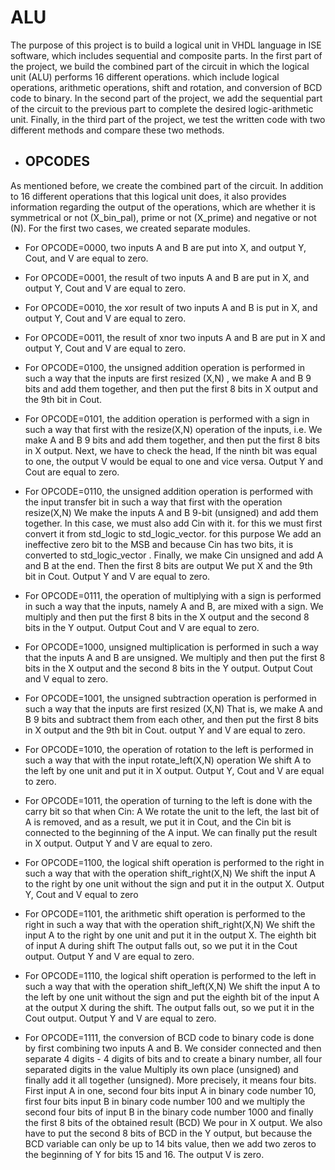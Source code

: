 
# ALU

The purpose of this project is to build a logical unit in VHDL language in ISE software, which includes sequential and composite parts.
In the first part of the project, we build the combined part of the circuit in which the logical unit (ALU) performs 16 different operations. which include logical operations, arithmetic operations, shift and rotation, and conversion of BCD code to binary.
In the second part of the project, we add the sequential part of the circuit to the previous part to complete the desired logic-arithmetic unit.
Finally, in the third part of the project, we test the written code with two different methods and compare these two methods.


## 

 -  ## OPCODES
  
As mentioned before, we create the combined part of the circuit. In addition to 16 different operations that this logical unit
does, it also provides information regarding the output of the operations, which are whether it is symmetrical or not (X_bin_pal),
prime or not (X_prime) and negative or not (N). For the first two cases, we created separate modules.
- For OPCODE=0000, two inputs A and B are put into X, and output Y, Cout, and V are equal to zero.

- For OPCODE=0001, the result of two inputs A and B are put in X, and output Y, Cout and V are equal to zero.

- For OPCODE=0010, the xor result of two inputs A and B is put in X, and output Y, Cout and V are equal to zero.

- For OPCODE=0011, the result of xnor two inputs A and B are put in X and output Y, Cout and V are equal to zero.

- For OPCODE=0100, the unsigned addition operation is performed in such a way that the inputs are first resized (X,N)
 , we make A and B 9 bits and add them together, and then put the first 8 bits in X output and the 9th bit in Cout. 


- For OPCODE=0101, the addition operation is performed with a sign in such a way that first with the resize(X,N) operation of the inputs, i.e.
    We make A and B 9 bits and add them together, and then put the first 8 bits in X output. Next, we have to check the head,
    If the ninth bit was equal to one, the output V would be equal to one and vice versa. Output Y and Cout are equal to zero.

- For OPCODE=0110, the unsigned addition operation is performed with the input transfer bit in such a way that first with the operation
    resize(X,N) We make the inputs A and B 9-bit (unsigned) and add them together. In this case, we must also add Cin with it.
    for this we must first convert it from std_logic to std_logic_vector. for this purpose
    We add an ineffective zero bit to the MSB and because Cin has two bits, it is converted to std_logic_vector
   . Finally, we make Cin unsigned and add A and B at the end. Then the first 8 bits are output
    We put X and the 9th bit in Cout. Output Y and V are equal to zero.

- For OPCODE=0111, the operation of multiplying with a sign is performed in such a way that the inputs, namely A and B, are mixed with a sign.
    We multiply and then put the first 8 bits in the X output and the second 8 bits in the Y output. Output Cout and V are equal to zero.
- For OPCODE=1000, unsigned multiplication is performed in such a way that the inputs A and B are unsigned.
    We multiply and then put the first 8 bits in the X output and the second 8 bits in the Y output. Output Cout and V equal to zero.

- For OPCODE=1001, the unsigned subtraction operation is performed in such a way that the inputs are first resized (X,N)
    That is, we make A and B 9 bits and subtract them from each other, and then put the first 8 bits in X output and the 9th bit in Cout. output
    Y and V are equal to zero.

- For OPCODE=1010, the operation of rotation to the left is performed in such a way that with the input rotate_left(X,N) operation
    We shift A to the left by one unit and put it in X output.     Output Y, Cout and V are equal to zero.

- For OPCODE=1011, the operation of turning to the left is done with the carry bit so that when Cin: A
    We rotate the unit to the left, the last bit of A is removed, and as a result, we put it in Cout, and the Cin bit is connected to the beginning of the A input.
    We can finally put the result in X output. Output Y and V are equal to zero.

- For OPCODE=1100, the logical shift operation is performed to the right in such a way that with the operation shift_right(X,N)
    We shift the input A to the right by one unit without the sign and put it in the output X. Output Y, Cout and V equal to zero

- For OPCODE=1101, the arithmetic shift operation is performed to the right in such a way that with the operation shift_right(X,N)
    We shift the input A to the right by one unit and put it in the output X. The eighth bit of input A during shift
    The output falls out, so we put it in the Cout output. Output Y and V are equal to zero.

- For OPCODE=1110, the logical shift operation is performed to the left in such a way that with the operation shift_left(X,N)
    We shift the input A to the left by one unit without the sign and put the eighth bit of the input A at the output X during the shift.
    The output falls out, so we put it in the Cout output. Output Y and V are equal to zero.

- For OPCODE=1111, the conversion of BCD code to binary code is done by first combining two inputs A and B.
    We consider connected and then separate 4 digits - 4 digits of bits and to create a binary number, all four separated digits in the value
    Multiply its own place (unsigned) and finally add it all together (unsigned). More precisely, it means four bits.
    First input A in one, second four bits input A in binary code number 10, first four bits input B in binary code number 100
    and we multiply the second four bits of input B in the binary code number 1000 and finally the first 8 bits of the obtained result (BCD)
    We pour in X output. We also have to put the second 8 bits of BCD in the Y output, but because the BCD variable can only be up to 14 bits
    value, then we add two zeros to the beginning of Y for bits 15 and 16. The output V is zero.






 
 







